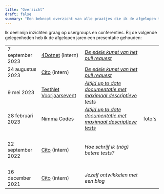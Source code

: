 ```yaml
---
title: "Overzicht"
draft: false
summary: "Een beknopt overzicht van alle praatjes die ik de afgelopen tijd heb gehouden."
---
```


Ik deel mijn inzichten graag op usergroups en conferenties. Bij de volgende gelegenheden heb ik de afgelopen jaren een presentatie gehouden:


|                   |                                                    |                                                                  |     |
| ----------------- | -------------------------------------------------- | ---------------------------------------------------------------- | --- |
| 7 september 2023  | [4Dotnet](https://www.4dotnet.nl/) (intern)        | [*De edele kunst van het pull request*](/talks/de-edele-kunst-van-het-pull-request/) |     |
| 24 augustus 2023  | [Cito](https://www.cito.nl/) (intern)              | [*De edele kunst van het pull request*](/talks/de-edele-kunst-van-het-pull-request/) |     |
| 9 mei 2023        | [TestNet Voorjaarsevent](https://www.testnet.org/) | [*Altijd up to date documentatie met maximaal descriptieve tests*](/talks/altijd-up-to-date-documentatie-met-maximaal-descriptieve-tests/) |     |
| 28 februari 2023  | [Nimma Codes](https://www.nimma.codes/)            | [*Altijd up to date documentatie met maximaal descriptieve tests*](/talks/altijd-up-to-date-documentatie-met-maximaal-descriptieve-tests/) | [foto's](https://www.meetup.com/nimma-codes-meetup-group/photos/33300229/) |
| <br/>             |                                                    |                                                                  |     |
| 22 september 2022 | [Cito](https://www.cito.nl/) (intern)              | *Hoe schrijf ik (nóg) betere tests?*                             |     |
| <br/>             |                                                    |                                                                  |     |
| 16 december 2021  | [Cito](https://www.cito.nl/) (intern)              | *Jezelf ontwikkelen met een blog*                                |     |
